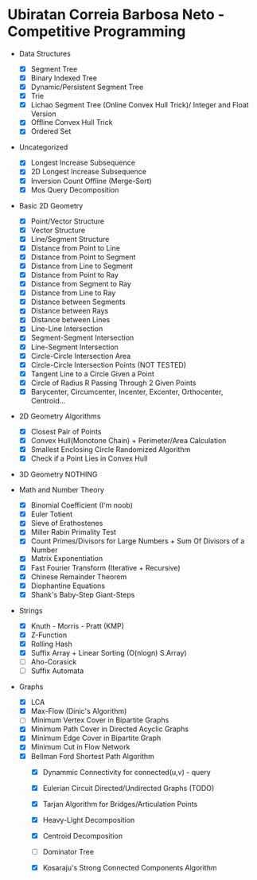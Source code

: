# Ubiratan Correia Barbosa Neto - Competitive Programming

* Data Structures
	* [x] Segment Tree
	* [x] Binary Indexed Tree
	* [x] Dynamic/Persistent Segment Tree
	* [x] Trie
	* [x] Lichao Segment Tree (Online Convex Hull Trick)/ Integer and Float Version
	* [x] Offline Convex Hull Trick
	* [x] Ordered Set
	
* Uncategorized
	* [x] Longest Increase Subsequence
	* [x] 2D Longest Increase Subsequence
	* [x] Inversion Count Offline (Merge-Sort)
	* [x] Mos Query Decomposition
	
* Basic 2D Geometry
  * [x] Point/Vector Structure
  * [x] Vector Structure
  * [x] Line/Segment Structure
  * [x] Distance from Point to Line
  * [x] Distance from Point to Segment
  * [x] Distance from Line to Segment
  * [x] Distance from Point to Ray
  * [x] Distance from Segment to Ray
  * [x] Distance from Line to Ray
  * [x] Distance between Segments
  * [x] Distance between Rays
  * [x] Distance between Lines
  * [x] Line-Line Intersection
  * [x] Segment-Segment Intersection
  * [x] Line-Segment Intersection
  * [x] Circle-Circle Intersection Area
  * [x] Circle-Circle Intersection Points (NOT TESTED)
  * [x] Tangent Line to a Circle Given a Point
  * [x] Circle of Radius R Passing Through 2 Given Points
  * [x] Barycenter, Circumcenter, Incenter, Excenter, Orthocenter, Centroid...
		
* 2D Geometry Algorithms
	* [x] Closest Pair of Points
	* [x] Convex Hull(Monotone Chain) + Perimeter/Area Calculation
	* [x] Smallest Enclosing Circle Randomized Algorithm
	* [x] Check if a Point Lies in Convex Hull

* 3D Geometry
  NOTHING
  
* Math and Number Theory
	* [x] Binomial Coefficient (I'm noob)
	* [x] Euler Totient
	* [x] Sieve of Erathostenes
	* [x] Miller Rabin Primality Test
	* [x] Count Primes/Divisors for Large Numbers + Sum Of Divisors of a Number
	* [x] Matrix Exponentiation
	* [x] Fast Fourier Transform (Iterative + Recursive)
	* [x] Chinese Remainder Theorem
	* [x] Diophantine Equations
	* [x] Shank's Baby-Step Giant-Steps
	
* Strings
	* [x] Knuth - Morris - Pratt (KMP)
	* [x] Z-Function
	* [x] Rolling Hash
	* [x] Suffix Array + Linear Sorting (O(nlogn) S.Array)
	* [ ] Aho-Corasick
	* [ ] Suffix Automata

* Graphs
  * [x] LCA
  * [x] Max-Flow (Dinic's Algorithm)
  * [ ] Minimum Vertex Cover in Bipartite Graphs
  * [x] Minimum Path Cover in Directed Acyclic Graphs
  * [x] Minimum Edge Cover in Bipartite Graph
  * [x] Minimum Cut in Flow Network
  * [x] Bellman Ford Shortest Path Algorithm
	* [x] Dynammic Connectivity for connected(u,v) - query 
	* [x] Eulerian Circuit Directed/Undirected Graphs (TODO)
	* [x] Tarjan Algorithm for Bridges/Articulation Points
	* [x] Heavy-Light Decomposition
	* [x] Centroid Decomposition
	* [ ] Dominator Tree
	* [x] Kosaraju's Strong Connected Components Algorithm	
	
